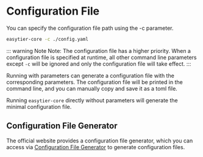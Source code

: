 # Configuration File

You can specify the configuration file path using the -c parameter.

```sh
easytier-core -c ./config.yaml
```

::: warning Note
Note: The configuration file has a higher priority. When a configuration file is specified at runtime, all other command line parameters except `-c` will be ignored and only the configuration file will take effect.
:::

Running with parameters can generate a configuration file with the corresponding parameters. The configuration file will be printed in the command line, and you can manually copy and save it as a toml file.

Running `easytier-core` directly without parameters will generate the minimal configuration file.

## Configuration File Generator

The official website provides a configuration file generator, which you can access via <a href="https://easytier.cn/web/index.html#config_generator">Configuration File Generator</a> to generate configuration files.

